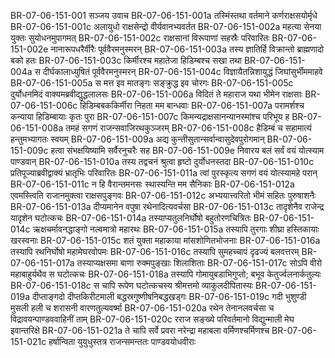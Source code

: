 BR-07-06-151-001  सञ्जय उवाच
BR-07-06-151-001a तस्मिंस्तथा वर्तमाने कर्णराक्षसयोर्मृधे
BR-07-06-151-001c अलायुधो राक्षसेन्द्रो वीर्यवानभ्यवर्तत
BR-07-06-151-002a महत्या सेनया युक्तः सुयोधनमुपागमत्
BR-07-06-151-002c राक्षसानां विरूपाणां सहस्रैः परिवारितः
BR-07-06-151-002e नानारूपधरैर्वीरैः पूर्ववैरमनुस्मरन्
BR-07-06-151-003a तस्य ज्ञातिर्हि विक्रान्तो ब्राह्मणादो बको हतः
BR-07-06-151-003c किर्मीरश्च महातेजा हिडिम्बश्च सखा तथा
BR-07-06-151-004a स दीर्घकालाध्युषितं पूर्ववैरमनुस्मरन्
BR-07-06-151-004c विज्ञायैतन्निशायुद्धं जिघांसुर्भीममाहवे
BR-07-06-151-005a स मत्त इव मातङ्गः सङ्क्रुद्ध इव चोरगः
BR-07-06-151-005c दुर्योधनमिदं वाक्यमब्रवीद्युद्धलालसः
BR-07-06-151-006a विदितं ते महाराज यथा भीमेन राक्षसाः
BR-07-06-151-006c हिडिम्बबककिर्मीरा निहता मम बान्धवाः
BR-07-06-151-007a परामर्शश्च कन्याया हिडिम्बायाः कृतः पुरा
BR-07-06-151-007c किमन्यद्राक्षसानन्यानस्मांश्च परिभूय ह
BR-07-06-151-008a तमहं सगणं राजन्सवाजिरथकुञ्जरम्
BR-07-06-151-008c हैडिम्बं च सहामात्यं हन्तुमभ्यागतः स्वयम्
BR-07-06-151-009a अद्य कुन्तीसुतान्सर्वान्वासुदेवपुरोगमान्
BR-07-06-151-009c हत्वा संभक्षयिष्यामि सर्वैरनुचरैः सह
BR-07-06-151-009e निवारय बलं सर्वं वयं योत्स्याम पाण्डवान्
BR-07-06-151-010a तस्य तद्वचनं श्रुत्वा हृष्टो दुर्योधनस्तदा
BR-07-06-151-010c प्रतिपूज्याब्रवीद्वाक्यं भ्रातृभिः परिवारितः
BR-07-06-151-011a त्वां पुरस्कृत्य सगणं वयं योत्स्यामहे परान्
BR-07-06-151-011c न हि वैरान्तमनसः स्थास्यन्ति मम सैनिकाः
BR-07-06-151-012a एवमस्त्विति राजानमुक्त्वा राक्षसपुङ्गवः
BR-07-06-151-012c अभ्ययात्त्वरितो भीमं सहितः पुरुषाशनैः
BR-07-06-151-013a दीप्यमानेन वपुषा रथेनादित्यवर्चसा
BR-07-06-151-013c तादृशेनैव राजेन्द्र यादृशेन घटोत्कचः
BR-07-06-151-014a तस्याप्यतुलनिर्घोषो बहुतोरणचित्रितः
BR-07-06-151-014c ऋक्षचर्मावनद्धाङ्गो नल्वमात्रो महारथः
BR-07-06-151-015a तस्यापि तुरगाः शीघ्रा हस्तिकायाः खरस्वनाः
BR-07-06-151-015c शतं युक्ता महाकाया मांसशोणितभोजनाः
BR-07-06-151-016a तस्यापि रथनिर्घोषो महामेघरवोपमः
BR-07-06-151-016c तस्यापि सुमहच्चापं दृढज्यं बलवत्तरम्
BR-07-06-151-017a तस्याप्यक्षसमा बाणा रुक्मपुङ्खाः शिलाशिताः
BR-07-06-151-017c सोऽपि वीरो महाबाहुर्यथैव स घटोत्कचः
BR-07-06-151-018a तस्यापि गोमायुबडाभिगुप्तो; बभूव केतुर्ज्वलनार्कतुल्यः
BR-07-06-151-018c स चापि रूपेण घटोत्कचस्य श्रीमत्तमो व्याकुलदीपितास्यः
BR-07-06-151-019a दीप्ताङ्गदो दीप्तकिरीटमाली बद्धस्रगुष्णीषनिबद्धखड्गः
BR-07-06-151-019c गदी भुशुण्डी मुसली हली च शरासनी वारणतुल्यवर्ष्मा
BR-07-06-151-020a रथेन तेनानलवर्चसा च विद्रावयन्पाण्डववाहिनीं ताम्
BR-07-06-151-020c रराज सङ्ख्ये परिवर्तमानो विद्युन्माली मेघ इवान्तरिक्षे
BR-07-06-151-021a ते चापि सर्वे प्रवरा नरेन्द्रा महाबला वर्मिणश्चर्मिणश्च
BR-07-06-151-021c हर्षान्विता युयुधुस्तत्र राजन्समन्ततः पाण्डवयोधवीराः

